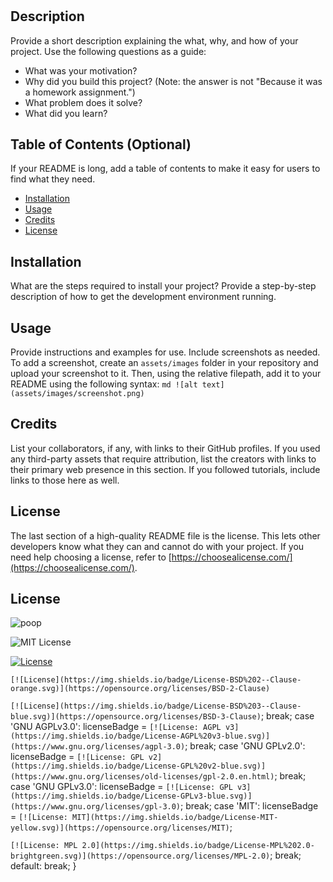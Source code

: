 # <Your-Project-Title>
## Description
Provide a short description explaining the what, why, and how of your project. Use the following questions as a guide:
- What was your motivation?
- Why did you build this project? (Note: the answer is not "Because it was a homework assignment.")
- What problem does it solve?
- What did you learn?
## Table of Contents (Optional)
If your README is long, add a table of contents to make it easy for users to find what they need.
- [Installation](#installation)
- [Usage](#usage)
- [Credits](#credits)
- [License](#license)
## Installation
What are the steps required to install your project? Provide a step-by-step description of how to get the development environment running.
## Usage
Provide instructions and examples for use. Include screenshots as needed.
To add a screenshot, create an `assets/images` folder in your repository and upload your screenshot to it. Then, using the relative filepath, add it to your README using the following syntax:
    ```md
    ![alt text](assets/images/screenshot.png)
    ```
## Credits
List your collaborators, if any, with links to their GitHub profiles.
If you used any third-party assets that require attribution, list the creators with links to their primary web presence in this section.
If you followed tutorials, include links to those here as well.
## License
The last section of a high-quality README file is the license. This lets other developers know what they can and cannot do with your project. If you need help choosing a license, refer to [https://choosealicense.com/](https://choosealicense.com/).

## License
![poop](https://img.shields.io/badge/license-MIT-brightgreen)

![MIT License](https://img.shields.io/apm/l/atomic-design-ui.svg?)

[![License](https://img.shields.io/badge/License-Apache%202.0-blue.svg)](https://opensource.org/licenses/Apache-2.0)

`[![License](https://img.shields.io/badge/License-BSD%202--Clause-orange.svg)](https://opensource.org/licenses/BSD-2-Clause)`

`[![License](https://img.shields.io/badge/License-BSD%203--Clause-blue.svg)](https://opensource.org/licenses/BSD-3-Clause)`;
      break;
    case 'GNU AGPLv3.0':
      licenseBadge = `[![License: AGPL v3](https://img.shields.io/badge/License-AGPL%20v3-blue.svg)](https://www.gnu.org/licenses/agpl-3.0)`;
      break;
    case 'GNU GPLv2.0':
      licenseBadge = `[![License: GPL v2](https://img.shields.io/badge/License-GPL%20v2-blue.svg)](https://www.gnu.org/licenses/old-licenses/gpl-2.0.en.html)`;
      break;
    case 'GNU GPLv3.0':
      licenseBadge = `[![License: GPL v3](https://img.shields.io/badge/License-GPLv3-blue.svg)](https://www.gnu.org/licenses/gpl-3.0)`;
      break;
    case 'MIT':
      licenseBadge = `[![License: MIT](https://img.shields.io/badge/License-MIT-yellow.svg)](https://opensource.org/licenses/MIT)`;

`[![License: MPL 2.0](https://img.shields.io/badge/License-MPL%202.0-brightgreen.svg)](https://opensource.org/licenses/MPL-2.0)`;
      break;
    default:
      break;
  }